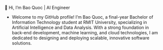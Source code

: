 👋 Hi, I’m Bao Quoc | AI Engineer
 - Welcome to my GitHub profile! I’m Bao Quoc, a final-year Bachelor of Information Technology student at RMIT University, specializing in Artificial Intelligence and Data Analysis. With a strong foundation in back-end development, machine learning, and cloud technologies, I am dedicated to designing and deploying scalable, innovative software solutions.


<!---
baoquoc210/baoquoc210 is a ✨ special ✨ repository because its `README.md` (this file) appears on your GitHub profile.
You can click the Preview link to take a look at your changes.
--->
